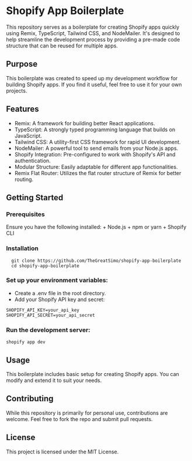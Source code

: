 # Shopify App Boilerplate
This repository serves as a boilerplate for creating Shopify apps quickly using Remix, TypeScript, Tailwind CSS, and NodeMailer. It's designed to help streamline the development process by providing a pre-made code structure that can be reused for multiple apps.

## Purpose
This boilerplate was created to speed up my development workflow for building Shopify apps. If you find it useful, feel free to use it for your own projects.

## Features
  + Remix: A framework for building better React applications.
  + TypeScript: A strongly typed programming language that builds on JavaScript.
  + Tailwind CSS: A utility-first CSS framework for rapid UI development.
  + NodeMailer: A powerful tool to send emails from your Node.js apps.
  + Shopify Integration: Pre-configured to work with Shopify's API and authentication.
  + Modular Structure: Easily adaptable for different app functionalities.
  + Remix Flat Router: Utilizes the flat router structure of Remix for better routing.

## Getting Started
### Prerequisites
Ensure you have the following installed:
    + Node.js
    + npm or yarn
    + Shopify CLI

### Installation

  ```  
    git clone https://github.com/TheGreatSimo/shopify-app-boilerplate
    cd shopify-app-boilerplate
  ```

### Set up your environment variables:
  + Create a .env file in the root directory.
  + Add your Shopify API key and secret:
```
SHOPIFY_API_KEY=your_api_key
SHOPIFY_API_SECRET=your_api_secret
```
### Run the development server:
```
shopify app dev
```
## Usage
This boilerplate includes basic setup for creating Shopify apps. You can modify and extend it to suit your needs.

## Contributing
While this repository is primarily for personal use, contributions are welcome. Feel free to fork the repo and submit pull requests.

## License
This project is licensed under the MIT License.

